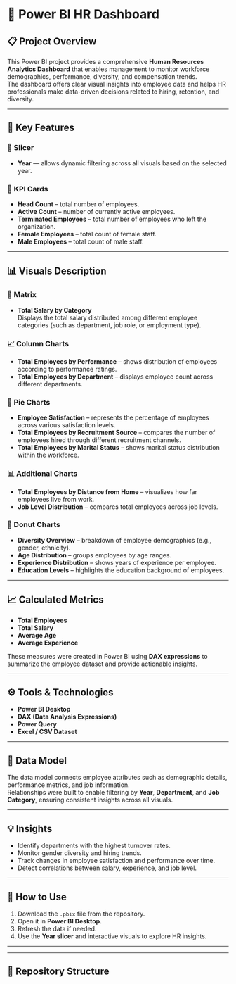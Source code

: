 
# 🧠 Power BI HR Dashboard

## 📋 Project Overview
This Power BI project provides a comprehensive **Human Resources Analytics Dashboard** that enables management to monitor workforce demographics, performance, diversity, and compensation trends.  
The dashboard offers clear visual insights into employee data and helps HR professionals make data-driven decisions related to hiring, retention, and diversity.

---

## 🎯 Key Features

### 🔹 Slicer
- **Year** — allows dynamic filtering across all visuals based on the selected year.

### 🔹 KPI Cards
- **Head Count** – total number of employees.
- **Active Count** – number of currently active employees.
- **Terminated Employees** – total number of employees who left the organization.
- **Female Employees** – total count of female staff.
- **Male Employees** – total count of male staff.

---

## 📊 Visuals Description

### 🧮 Matrix
- **Total Salary by Category**  
  Displays the total salary distributed among different employee categories (such as department, job role, or employment type).

### 📈 Column Charts
- **Total Employees by Performance** – shows distribution of employees according to performance ratings.  
- **Total Employees by Department** – displays employee count across different departments.

### 🥧 Pie Charts
- **Employee Satisfaction** – represents the percentage of employees across various satisfaction levels.  
- **Total Employees by Recruitment Source** – compares the number of employees hired through different recruitment channels.  
- **Total Employees by Marital Status** – shows marital status distribution within the workforce.  

### 📊 Additional Charts
- **Total Employees by Distance from Home** – visualizes how far employees live from work.  
- **Job Level Distribution** – compares total employees across job levels.

### 🍩 Donut Charts
- **Diversity Overview** – breakdown of employee demographics (e.g., gender, ethnicity).  
- **Age Distribution** – groups employees by age ranges.  
- **Experience Distribution** – shows years of experience per employee.  
- **Education Levels** – highlights the education background of employees.

---

## 📈 Calculated Metrics
- **Total Employees**
- **Total Salary**
- **Average Age**
- **Average Experience**

These measures were created in Power BI using **DAX expressions** to summarize the employee dataset and provide actionable insights.

---

## ⚙️ Tools & Technologies
- **Power BI Desktop**
- **DAX (Data Analysis Expressions)**
- **Power Query**
- **Excel / CSV Dataset**

---

## 🧩 Data Model
The data model connects employee attributes such as demographic details, performance metrics, and job information.  
Relationships were built to enable filtering by **Year**, **Department**, and **Job Category**, ensuring consistent insights across all visuals.

---

## 💡 Insights
- Identify departments with the highest turnover rates.  
- Monitor gender diversity and hiring trends.  
- Track changes in employee satisfaction and performance over time.  
- Detect correlations between salary, experience, and job level.  

---

## 🚀 How to Use
1. Download the `.pbix` file from the repository.  
2. Open it in **Power BI Desktop**.  
3. Refresh the data if needed.  
4. Use the **Year slicer** and interactive visuals to explore HR insights.  

---


---

## 📁 Repository Structure
